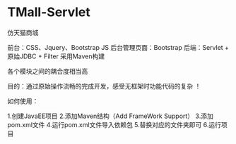 # TMall-Servlet
仿天猫商城


前台：CSS、Jquery、Bootstrap JS
后台管理页面：Bootstrap
后端：Servlet + 原始JDBC + Filter 采用Maven构建

各个模块之间的耦合度相当高

目的：通过原始操作流畅的完成开发，感受无框架时功能代码的复杂  ！




如何使用：

1.创建JavaEE项目
2.添加Maven结构（Add FrameWork Support）
3.添加pom.xml文件
4.运行pom.xml文件导入依赖包
5.替换对应的文件夹即可
6.运行项目

